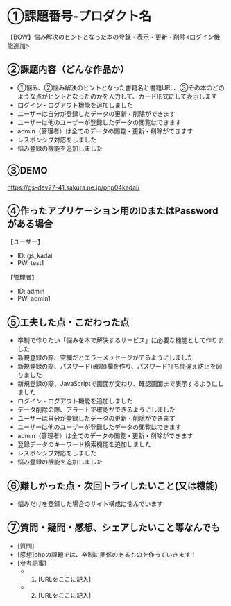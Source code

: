# ①課題番号-プロダクト名

【BOW】悩み解決のヒントとなった本の登録・表示・更新・削除<ログイン機能追加>

## ②課題内容（どんな作品か）

- ①悩み、②悩み解決のヒントとなった書籍名と書籍URL、③その本のどのような点がヒントとなったのかを入力して、カード形式にして表示します
- ログイン・ログアウト機能を追加しました
- ユーザーは自分が登録したデータの更新・削除ができます
- ユーザーは他のユーザーが登録したデータの閲覧はできます
- admin（管理者）は全てのデータの閲覧・更新・削除ができます
- レスポンシブ対応をしました
- 悩み登録の機能を追加しました

## ③DEMO

https://gs-dev27-41.sakura.ne.jp/php04kadai/

## ④作ったアプリケーション用のIDまたはPasswordがある場合

【ユーザー】
- ID: gs_kadai
- PW: test1

【管理者】
- ID: admin
- PW: admin1
  
## ⑤工夫した点・こだわった点

- 卒制で作りたい「悩みを本で解決するサービス」に必要な機能として作りました
- 新規登録の際、空欄だとエラーメッセージがでるようにしました
- 新規登録の際、パスワード(確認)欄を作り、パスワード打ち間違え防止を図りました
- 新規登録の際、JavaScriptで画面が変わり、確認画面まで表示するようにしました
- ログイン・ログアウト機能を追加しました
- データ削除の際、アラートで確認ができるようにしました
- ユーザーは自分が登録したデータの更新・削除ができます
- ユーザーは他のユーザーが登録したデータの閲覧はできます
- admin（管理者）は全てのデータの閲覧・更新・削除ができます
- 登録データのキーワード検索機能を追加しました
- レスポンシブ対応をしました
- 悩み登録の機能を追加しました

## ⑥難しかった点・次回トライしたいこと(又は機能)

- 悩みだけを登録した場合のサイト構成に悩んでいます

## ⑦質問・疑問・感想、シェアしたいこと等なんでも

- [質問]
- [感想]phpの課題では、卒制に関係のあるものを作っていきます！
- [参考記事]
  - 1. [URLをここに記入]
  - 2. [URLをここに記入]
